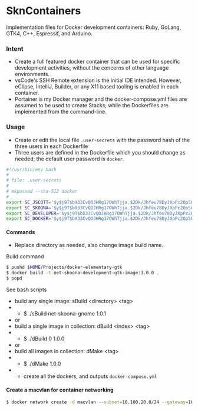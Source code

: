# SknContainers
Implementation files for Docker development containers: Ruby, GoLang, GTK4, C++, Espressif, and Arduino.

### Intent
- Create a full featured docker container that can be used for specific development activities, without the concerns of other language environments.
- vsCode's SSH Remote extension is the initial IDE intended. However, eClipse, IntelliJ, Builder, or any X11 based tooling is enabled in each container.
- Portainer is my Docker manager and the docker-compose.yml files are assumed to be used to create Stacks; while the Dockerfiles are implemented from the command-line.

### Usage
- Create or edit the local file `.user-secrets` with the password hash of the three users in each Dockerfile
- Three users are defined in the Dockerfile which you should change as needed; the default user password is `docker`.

```bash
#!/usr/bin/env bash
#
# file: .user-secrets
#
# mkpasswd --sha-512 docker
#
export SC_JSCOTT='$y$j9T$bX33CvQOJHRg17OWhTjja.$2Dk/Jhfeu78DyJXpPc2Op58V7bpRbfUazFOHRFSlyq4'
export SC_SKOONA='$y$j9T$bX33CvQOJHRg17OWhTjja.$2Dk/Jhfeu78DyJXpPc2Op58V7bpRbfUazFOHRFSlyq4'
export SC_DEVELOPER='$y$j9T$bX33CvQOJHRg17OWhTjja.$2Dk/Jhfeu78DyJXpPc2Op58V7bpRbfUazFOHRFSlyq4'
export SC_DOCKER='$y$j9T$bX33CvQOJHRg17OWhTjja.$2Dk/Jhfeu78DyJXpPc2Op58V7bpRbfUazFOHRFSlyq4'
```


#### Commands
- Replace directory as needed, also change image build name. 

Build command
```bash
$ pushd $HOME/Projects/docker-elementary-gtk
$ docker build -t net-skoona-development-gtk-image:3.0.0 .
$ popd
```

See bash scripts 
- build any single image: sBuild \<directory\> \<tag\>        
- - $ ./sBuild net-skoona-gnome 1.0.1
- or
- build a single image in collection: dBuild \<index\> \<tag\>        
- - $ ./dBuild 0 1.0.0
- or
- build all images in collection: dMake \<tag\>     
- - $ ./dMake 1.0.0              
- - create all the dockers, and outputs `docker-compose.yml`


#### Create a macvlan for container networking

```bash
$ docker network create -d macvlan --subnet=10.100.20.0/24 --gateway=10.100.20.1 -o parent=ens18.20 iot-dev-network

```